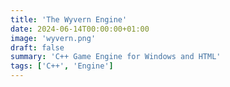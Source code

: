 ```yaml
---
title: 'The Wyvern Engine'
date: 2024-06-14T00:00:00+01:00
image: 'wyvern.png'
draft: false
summary: 'C++ Game Engine for Windows and HTML'
tags: ['C++', 'Engine']
---
```


